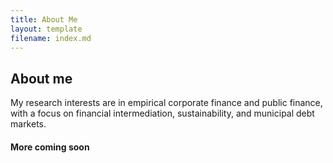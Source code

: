 ```yaml
---
title: About Me
layout: template
filename: index.md
--- 
```


<h2> About me </h2>

  My research interests are in empirical corporate finance and public finance, with a focus on financial intermediation, sustainability, and municipal debt markets.
  
<h4> More coming soon </h4>


